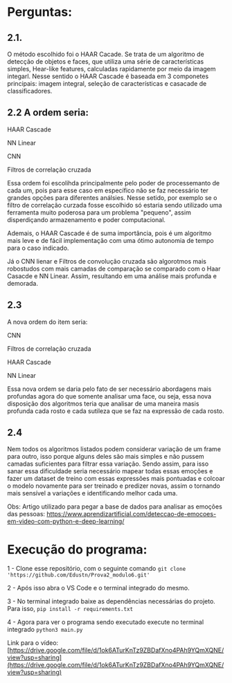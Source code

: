 # Perguntas:
## 2.1. 

O método escolhido foi o HAAR Cacade. Se trata de um algoritmo de detecção de objetos e faces, que utiliza uma série de características simples, Hear-like features, calculadas rapidamente por meio da imagem integarl. Nesse sentido o HAAR Cascade é baseada em 3 componetes principais: imagem integral, seleção de características e casacade de classificadores.

## 2.2 A ordem seria: 

HAAR Cascade

NN Linear

CNN

Filtros de correlação cruzada

Essa ordem foi escolihda principalmente pelo poder de processemanto de cada um, pois para esse caso em específico não se faz necessário ter grandes opções para diferentes análsies. Nesse setido, por exemplo se o filtro de correlação curzada fosse escolhido só estaria sendo utilizado uma ferramenta muito poderosa para um problema "pequeno", assim disperdiçando armazenamento e poder computacional.

Ademais, o HAAR Cascade é de suma importância, pois é um algoritmo mais leve e de fácil implementação com uma ótimo autonomia de tempo para o caso indicado.

Já o CNN lienar e Filtros de convolução cruzada são algorotmos mais robostudos com mais camadas de comparação se comparado com o Haar Casacde e NN Linear. Assim, resultando em uma análise mais profunda e demorada. 

## 2.3 

A nova ordem do item seria: 

CNN

Filtros de correlação cruzada

HAAR Cascade

NN Linear


Essa nova ordem se daria pelo fato de ser necessário abordagens mais profundas agora do que somente analisar uma face, ou seja, essa nova disposição dos algoritmos teria que analisar de uma maneira masis profunda cada rosto e cada sutileza que se faz na expressão de cada rosto.

## 2.4 
Nem todos os algoritmos listados podem considerar variação de um frame para outro, isso porque alguns deles são mais simples e não pussem camadas suficientes para filtrar essa variação. Sendo assim, para isso sanar essa dificuldade seria necessário mapear todas essas emoções e fazer um dataset de treino com essas expressões mais pontuadas e colcoar o modelo novamente para ser treinado e predizer novas, assim o tornando mais sensível a variações e identificando melhor cada uma.


Obs: Artigo utilizado para pegar a base de dados para analisar as emoções das pessoas: https://www.aprendizartificial.com/deteccao-de-emocoes-em-video-com-python-e-deep-learning/



# Execução do programa:
1 - Clone esse repositório, com o seguinte comando `git clone 'https://github.com/Edustn/Prova2_modulo6.git'`

2 - Após isso abra o VS Code e o terminal integrado do mesmo. 

3 - No terminal integrado baixe as dependências necessárias do projeto. Para isso, `pip install -r requirements.txt`

4 - Agora para ver o programa sendo executado execute no terminal integrado `python3 main.py`

Link para o vídeo: [https://drive.google.com/file/d/1ok6ATurKnTz9ZBDafXno4PAh9YQmXQNE/view?usp=sharing](https://drive.google.com/file/d/1ok6ATurKnTz9ZBDafXno4PAh9YQmXQNE/view?usp=sharing)